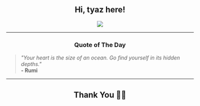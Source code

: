 <h2 align="center"> Hi, tyaz here!</h2>

<p align="center">
<a href="https://github.com/tyazx" alt="github streak"><img src="https://dvst-streak.herokuapp.com/?user=tyazx&theme=tokyonight&fire=DD472C"></a>
</p>

<hr>
<h3 align="center">Quote of The Day</h3>
<p align="center">
<blockquote>
<i>"Your heart is the size of an ocean. Go find yourself in its hidden depths."</i>
<br>
<b>- Rumi</b>
</blockquote>
</p>


<hr>
<h2 align="center">Thank You 🙏🏼</h2>
